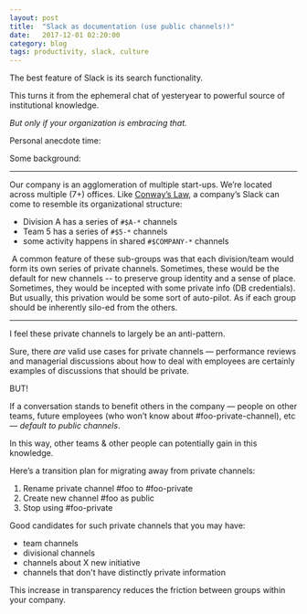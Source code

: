 ```yaml
---
layout: post
title:  "Slack as documentation (use public channels!)"
date:   2017-12-01 02:20:00
category: blog
tags: productivity, slack, culture
---
```


The best feature of Slack is its search functionality.

This turns it from the ephemeral chat of yesteryear to powerful source of institutional knowledge.

*But only if your organization is embracing that.*


Personal anecdote time:

Some background:

-------

Our company is an agglomeration of multiple start-ups. We’re located across multiple (7+) offices. Like [Conway’s Law](https://en.wikipedia.org/wiki/Conway%27s_law), a company’s Slack can come to resemble its organizational structure:
- Division A has a series of `#$A-*` channels
- Team 5 has a series of `#$5-*` channels
- some activity happens in shared `#$COMPANY-*` channels

 A common feature of these sub-groups was that each division/team would form its own series of private channels. Sometimes, these would be the default for new channels -- to preserve group identity and a sense of place. Sometimes, they would be incepted with some private info (DB credentials). But usually, this privation would be some sort of auto-pilot. As if each group should be inherently silo-ed from the others.

-------


I feel these private channels to largely be an anti-pattern.

Sure, there _are_ valid use cases for private channels — performance reviews and managerial discussions about how to deal with employees are certainly examples of discussions that should be private.

BUT!

If a conversation stands to benefit others in the company — people on other teams, future employees (who won’t know about #foo-private-channel), etc — *default to public channels*.

In this way, other teams & other people can potentially gain in this knowledge.


Here’s a transition plan for migrating away from private channels:
1. Rename private channel #foo to #foo-private
2. Create new channel #foo as public
3. Stop using #foo-private


Good candidates for such private channels that you may have:
- team channels
- divisional channels
- channels about X new initiative
- channels that don't have distinctly private information



This increase in transparency reduces the friction between groups within your company.
